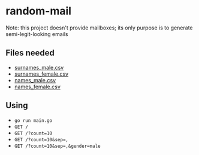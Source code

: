 # random-mail

Note: this project doesn't provide mailboxes; its only purpose is to generate semi-legit-looking emails

## Files needed

- [surnames_male.csv](https://dane.gov.pl/pl/dataset/568,nazwiska-wystepujace-w-rejestrze-pesel)
- [surnames_female.csv](https://dane.gov.pl/pl/dataset/568,nazwiska-wystepujace-w-rejestrze-pesel)
- [names_male.csv](https://dane.gov.pl/pl/dataset/1667,lista-imion-wystepujacych-w-rejestrze-pesel-osoby-zyjace)
- [names_female.csv](https://dane.gov.pl/pl/dataset/1667,lista-imion-wystepujacych-w-rejestrze-pesel-osoby-zyjace)

## Using

- `go run main.go`
- `GET /`
- `GET /?count=10`
- `GET /?count=10&sep=,`
- `GET /?count=10&sep=,&gender=male`
